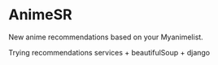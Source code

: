 # AnimeSR
New anime recommendations based on your Myanimelist.

Trying recommendations services + beautifulSoup + django
